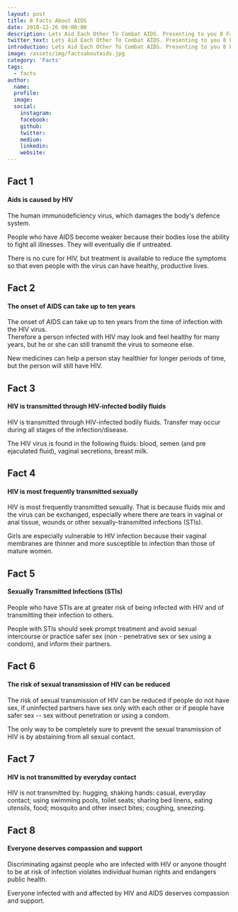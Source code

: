 ```yaml
---
layout: post
title: 8 Facts About AIDS
date: 2018-12-26 00:00:00
description: Lets Aid Each Other To Combat AIDS. Presenting to you 8 Facts about AIDS.
twitter_text: Lets Aid Each Other To Combat AIDS. Presenting to you 8 Facts about AIDS.
introduction: Lets Aid Each Other To Combat AIDS. Presenting to you 8 Facts about AIDS.
image: /assets/img/factsaboutaids.jpg
category: 'Facts'
tags:
  - facts
author:
  name: 
  profile: 
  image: 
  social:
    instagram:
    facebook: 
    github: 
    twitter: 
    medium: 
    linkedin: 
    website:
---
```


## Fact 1

#### Aids is caused by HIV

The human immunodeficiency virus, which damages the body's defence system. 

People who have AIDS become weaker because their bodies lose the ability to fight all illnesses. They will eventually die if untreated. 

There is no cure for HIV, but treatment is available to reduce the symptoms so that even people with the virus can have healthy, productive lives.


## Fact 2

#### The onset of AIDS can take up to ten years

The onset of AIDS can take up to ten years from the time of infection with the HIV virus. <br>Therefore a person infected with HIV may look and feel healthy for many years, but he or she can still transmit the virus to someone else. 

New medicines can help a person stay healthier for longer periods of time, but the person will still have HIV.


## Fact 3

#### HIV is transmitted through HIV-infected bodily fluids

HIV is transmitted through HIV-infected bodily fluids. Transfer may occur during all stages of the infection/disease.

The HIV virus is found in the following fluids: blood, semen (and pre ejaculated fluid), vaginal secretions, breast milk.


## Fact 4

#### HIV is most frequently transmitted sexually

HIV is most frequently transmitted sexually. That is because fluids mix and the virus can be exchanged, especially where there are tears in vaginal or anal tissue, wounds or other sexually-transmitted infections (STIs).

Girls are especially vulnerable to HIV infection because their vaginal membranes are thinner and more susceptible to infection than those of mature women.

## Fact 5

#### Sexually Transmitted Infections (STIs)

People who have STIs are at greater risk of being infected with HIV and of transmitting their infection to others. 

People with STIs should seek prompt treatment and avoid sexual intercourse or practice safer sex (non - penetrative sex or sex using a condom), and inform their partners.

## Fact 6

#### The risk of sexual transmission of HIV can be reduced

The risk of sexual transmission of HIV can be reduced if people do not have sex, if uninfected partners have sex only with each other or if people have safer sex -- sex without penetration or using a condom. 

The only way to be completely sure to prevent the sexual transmission of HIV is by abstaining from all sexual contact.

## Fact 7

#### HIV is not transmitted by everyday contact

HIV is not transmitted by: hugging, shaking hands: casual, everyday contact; using swimming pools, toilet seats; sharing bed linens, eating utensils, food; mosquito and other insect bites; coughing, sneezing.

## Fact 8

#### Everyone deserves compassion and support

Discriminating against people who are infected with HIV or anyone thought to be at risk of infection violates individual human rights and endangers public health. 

Everyone infected with and affected by HIV and AIDS deserves compassion and support.
